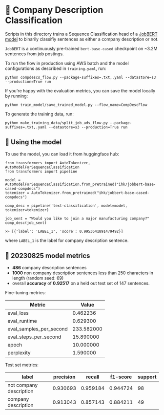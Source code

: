 # 📠 Company Description Classification

Scripts in this directory trains a Sequence Classification head of a [JobBERT model](https://huggingface.co/jjzha/jobbert-base-cased) to binarily classifiy sentences as either a company description or not.

`JobBERT` is a continuously pre-trained `bert-base-cased` checkpoint on ~3.2M sentences from job postings.

To run the flow in production using AWS batch and the model configurations as described in `training.yaml`, run:

`python compdescs_flow.py --package-suffixes=.txt,.yaml --datastore=s3 --production=True run`

If you're happy with the evaluation metrics, you can save the model locally by running:

`python train_model/save_trained_model.py --flow_name=CompDescFlow`

To generate the training data, run:

`python make_training_data/split_job_ads_flow.py --package-suffixes=.txt,.yaml --datastore=s3 --production=True run`

## 📠 Using the model

To use the model, you can load it from huggingface hub:

```
from transformers import AutoTokenizer, AutoModelForSequenceClassification
from transformers import pipeline

model = AutoModelForSequenceClassification.from_pretrained("ihk/jobbert-base-cased-compdecs")
tokenizer = AutoTokenizer.from_pretrained("ihk/jobbert-base-cased-compdecs")

comp_desc = pipeline('text-classification', model=model, tokenizer=tokenizer)

job_sent = "Would you like to join a major manufacturing company?"
comp_desc(job_sent)

>> [{'label': 'LABEL_1', 'score': 0.9953641891479492}]
```

where `LABEL_1` is the label for company description sentence.

## 📠 20230825 model metrics

- **486** company description sentences
- **1000** non company description sentences less than 250 characters in length (random seed: 69)
- overall **accuracy** of **0.92517** on a held out test set of 147 sentences.

Fine-tuning metrics:

| Metric                  | Value      |
| ----------------------- | ---------- |
| eval_loss               | 0.462236   |
| eval_runtime            | 0.629300   |
| eval_samples_per_second | 233.582000 |
| eval_steps_per_second   | 15.890000  |
| epoch                   | 10.000000  |
| perplexity              | 1.590000   |

Test set metrics:

| label                   | precision | recall   | f1-score | support |
| ----------------------- | --------- | -------- | -------- | ------- |
| not company description | 0.930693  | 0.959184 | 0.944724 | 98      |
| company description     | 0.913043  | 0.857143 | 0.884211 | 49      |
